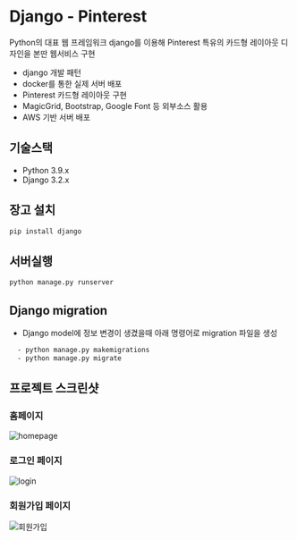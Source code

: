 # Django - Pinterest

Python의 대표 웹 프레임워크 django를 이용해 Pinterest 특유의 카드형 레이아웃 디자인을 본딴 웹서비스 구현

- django 개발 패턴
- docker를 통한 실제 서버 배포
- Pinterest 카드형 레이아웃 구현
- MagicGrid, Bootstrap, Google Font 등 외부소스 활용
- AWS 기반 서버 배포


## 기술스택
- Python 3.9.x
- Django 3.2.x

## 장고 설치
```sh
pip install django
```
## 서버실행
```sh
python manage.py runserver
```
## Django migration 
- Django model에 정보 변경이 생겼을때 아래 명령어로 migration 파일을 생성
```sh
  - python manage.py makemigrations
  - python manage.py migrate
```
## 프로젝트 스크린샷
### 홈페이지

![homepage](https://user-images.githubusercontent.com/17818416/137146931-b9c5f43f-dc54-40d0-9dff-1a65058972e4.png)

### 로그인 페이지
![login](https://user-images.githubusercontent.com/17818416/137146953-fbab06e3-ce59-46b2-a59b-a3f424a38fb9.PNG)

### 회원가입 페이지
![회원가입](https://user-images.githubusercontent.com/17818416/137147263-48dddafe-f790-40cf-a8fe-783f655d774a.PNG)


